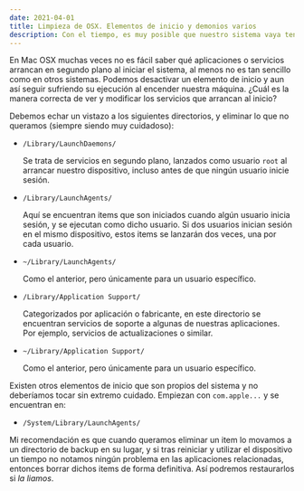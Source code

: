 ```yaml
---
date: 2021-04-01
title: Limpieza de OSX. Elementos de inicio y demonios varios
description: Con el tiempo, es muy posible que nuestro sistema vaya teniendo algunas aplicaciones que se ejecutan de fondo o arrancan al inicio del sistema. Si no solemos utilizarlas o nos molestan, es muy sencillo evitar que ocurra.
---
```


En Mac OSX muchas veces no es fácil saber qué aplicaciones o servicios arrancan en segundo plano al iniciar el sistema,
al menos no es tan sencillo como en otros sistemas. Podemos desactivar un elemento de inicio y aun así seguir sufriendo
su ejecución al encender nuestra máquina. ¿Cuál es la manera correcta de ver y modificar los servicios que arrancan al inicio?

Debemos echar un vistazo a los siguientes directorios, y eliminar lo que no queramos (siempre siendo muy cuidadoso):

- `/Library/LaunchDaemons/`

  Se trata de servicios en segundo plano, lanzados como usuario `root` al arrancar nuestro dispositivo, incluso antes de que ningún usuario inicie sesión.

- `/Library/LaunchAgents/`

  Aquí se encuentran items que son iniciados cuando algún usuario inicia sesión, y se ejecutan como dicho usuario. Si dos usuarios inician sesión en el mismo dispositivo, estos items se lanzarán dos veces, una por cada usuario.

- `~/Library/LaunchAgents/`

  Como el anterior, pero únicamente para un usuario específico. 

- `/Library/Application Support/`

  Categorizados por aplicación o fabricante, en este directorio se encuentran servicios de soporte a algunas de nuestras aplicaciones. Por ejemplo, servicios de actualizaciones o similar.

- `~/Library/Application Support/`

  Como el anterior, pero únicamente para un usuario específico.

Existen otros elementos de inicio que son propios del sistema y no deberíamos tocar sin extremo cuidado. Empiezan con `com.apple...` y se encuentran en:

- `/System/Library/LaunchAgents/`

Mi recomendación es que cuando queramos eliminar un item lo movamos a un directorio de backup en su lugar, y si tras reiniciar y utilizar el dispositivo un tiempo no notamos ningún problema en las aplicaciones relacionadas, entonces borrar dichos items de forma definitiva. Así podremos restaurarlos si *la liamos*.